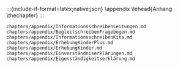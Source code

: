 :::{include-if-format=latex;native;json}
\appendix
\lehead{Anhang \thechapter}
:::

``` {.include }
chapters/appendix/InformationsschreibenLeitungen.md
chapters/appendix/BegleitschreibenFragebogen.md
chapters/appendix/InformationsschreibenKita.md
chapters/appendix/ErhebungKinderPlus.md
chapters/appendix/ErhebungKinder.md
chapters/appendix/Einverständniserklärungen.md
chapters/appendix/Eigenständigkeitserklärung.md
``` 

